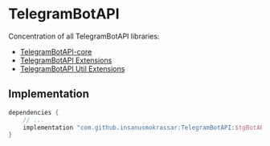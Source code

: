 # TelegramBotAPI

Concentration of all TelegramBotAPI libraries:

* [TelegramBotAPI-core](../TelegramBotAPI-core/README.md)
* [TelegramBotAPI Extensions](../TelegramBotAPI-extensions-api/README.md)
* [TelegramBotAPI Util Extensions](../TelegramBotAPI-extensions-utils/README.md)

## Implementation

```groovy
dependencies {
    // ...
    implementation "com.github.insanusmokrassar:TelegramBotAPI:$tgBotAPIVersion"
}
```
